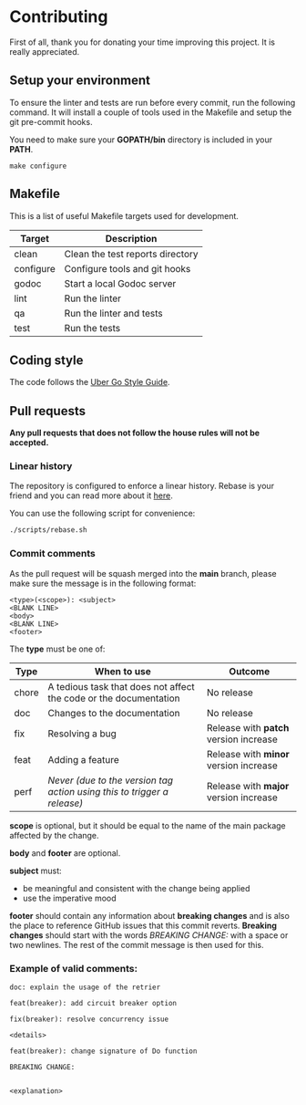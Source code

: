 # Contributing

First of all, thank you for donating your time improving this project. It is really appreciated.

## Setup your environment

To ensure the linter and tests are run before every commit, run the following command.
It will install a couple of tools used in the Makefile and setup the git pre-commit hooks.

You need to make sure your **GOPATH/bin** directory is included in your **PATH**.

```
make configure
```

## Makefile

This is a list of useful Makefile targets used for development.

| Target    | Description                      |
|-----------|----------------------------------|
| clean     | Clean the test reports directory |
| configure | Configure tools and git hooks    |
| godoc     | Start a local Godoc server       |
| lint      | Run the linter                   |
| qa        | Run the linter and tests         |
| test      | Run the tests                    |

## Coding style

The code follows the [Uber Go Style Guide](https://github.com/uber-go/guide/blob/master/style.md).

## Pull requests

**Any pull requests that does not follow the house rules will not be accepted.**

### Linear history

The repository is configured to enforce a linear history. Rebase is your friend and you can read more 
about it [here](https://www.bitsnbites.eu/a-tidy-linear-git-history/#:~:text=A%20linear%20history%20is%20simply,branches%20with%20independent%20commit%20histories.).

You can use the following script for convenience:

```bash
./scripts/rebase.sh
```

### Commit comments

As the pull request will be squash merged into the **main** branch, please make sure 
the message is in the following format:

```
<type>(<scope>): <subject>
<BLANK LINE>
<body>
<BLANK LINE>
<footer>
```

The **type** must be one of:

| Type    | When to use                                                             | Outcome                                 |
|---------|-------------------------------------------------------------------------|-----------------------------------------|
| chore   | A tedious task that does not affect the code or the documentation       | No release                              |
| doc     | Changes to the documentation                                            | No release                              |
| fix     | Resolving a bug                                                         | Release with **patch** version increase |
| feat    | Adding a feature                                                        | Release with **minor** version increase |
| perf    | *Never (due to the version tag action using this to trigger a release)* | Release with **major** version increase | 

**scope** is optional, but it should be equal to the name of the main package affected by the change.

**body** and **footer** are optional.

**subject** must: 
* be meaningful and consistent with the change being applied
* use the imperative mood

**footer** should contain any information about **breaking changes** and is also the place 
to reference GitHub issues that this commit reverts.
**Breaking changes** should start with the words *BREAKING CHANGE:* with a space or two newlines. 
The rest of the commit message is then used for this.

### Example of valid comments:

```
doc: explain the usage of the retrier
```

```
feat(breaker): add circuit breaker option
```

```
fix(breaker): resolve concurrency issue

<details>
```

```
feat(breaker): change signature of Do function

BREAKING CHANGE:


<explanation>
```
